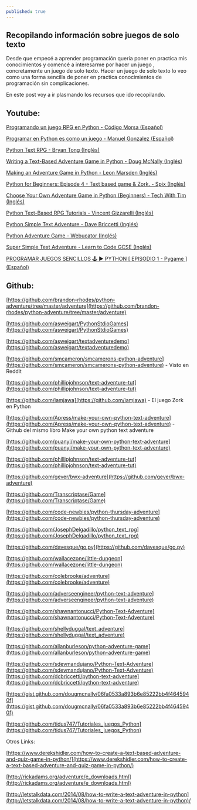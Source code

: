 ```yaml
---
published: true
---
```

## Recopilando información sobre juegos de solo texto

Desde que empecé a aprender programación queria poner en practica mis conocimientos y comencé a interesarme por hacer un juego , concretamente un juego de solo texto. Hacer un juego de solo texto lo veo como una forma sencilla de poner en practica conocimientos de programación sin complicaciones.

En este post voy a ir plasmando los recursos que ido recopilando.

## Youtube:

[Programando un juego RPG en Python - Código Morsa (Español)](https://www.youtube.com/watch?v=hJUB7alJWvo&list=PLihI9s9wwCPQtd4qLlIyZEagygt6jGNZ8)

[Programar en Python es como un juego - Manuel Gonzalez (Español)](https://www.youtube.com/channel/UCQLWbxZbgftDIhw21i6q_OA/featured)

[Python Text RPG - Bryan Tong (Inglés)](https://www.youtube.com/watch?v=MFW8DJ6qsak&list=PL1-slM0ZOosXf2oQYZpTRAoeuo0TPiGpm)

[Writing a Text-Based Adventure Game in Python - Doug McNally (Inglés)](https://www.youtube.com/watch?v=miuHrP2O7Jw)

[Making an Adventure Game in Python - Leon Marsden (Inglés)](https://www.youtube.com/watch?v=EbAdsK8s0-U)

[Python for Beginners: Episode 4 - Text based game & Zork. - Spix (Inglés)](https://www.youtube.com/watch?v=R3Off3tGuMs)

[Choose Your Own Adventure Game in Python (Beginners) - Tech With Tim (Inglés)](https://www.youtube.com/watch?v=DEcFCn2ubSg)

[Python Text-Based RPG Tutorials  -  Vincent Gizzarelli (Inglés)](https://www.youtube.com/playlist?list=PL6IVnciQrKbyZH5gqPXvtlCaiLS_9hFxw)

[Python Simple Text Adventure - Dave Briccetti (Inglés)](https://www.youtube.com/watch?v=-v3_3m13IBQ)

[Python Adventure Game - Webucator (Inglés)](https://www.youtube.com/watch?v=8uJFN7OZ2Yo)

[Super Simple Text Adventure -  Learn to Code GCSE (Inglés) ](https://www.youtube.com/watch?v=5a1KJPHPImc)

[PROGRAMAR JUEGOS SENCILLOS 🕹️ ► PYTHON [ EPISODIO 1 - Pygame ] (Español)](https://www.youtube.com/watch?v=7iIxjiybR6E&list=PLG8UtYUFOQj7q7Ni5sOxxYdlR-ZqbFogz)

## Github:

[https://github.com/brandon-rhodes/python-adventure/tree/master/adventure](https://github.com/brandon-rhodes/python-adventure/tree/master/adventure)

[https://github.com/asweigart/PythonStdioGames](https://github.com/asweigart/PythonStdioGames)

[https://github.com/asweigart/textadventuredemo](https://github.com/asweigart/textadventuredemo)

[https://github.com/smcameron/smcamerons-python-adventure](https://github.com/smcameron/smcamerons-python-adventure) - Visto en Reddit 

[https://github.com/phillipjohnson/text-adventure-tut](https://github.com/phillipjohnson/text-adventure-tut)

[https://github.com/iamjawa](https://github.com/iamjawa) - El juego Zork en Python

[https://github.com/Apress/make-your-own-python-text-adventure](https://github.com/Apress/make-your-own-python-text-adventure) - Github del mismo libro Make your own python text adventure

[https://github.com/puanyi/make-your-own-python-text-adventure](https://github.com/puanyi/make-your-own-python-text-adventure)

[https://github.com/phillipjohnson/text-adventure-tut](https://github.com/phillipjohnson/text-adventure-tut)

[https://github.com/gever/bwx-adventure](https://github.com/gever/bwx-adventure)

[https://github.com/Transcriptase/Game](https://github.com/Transcriptase/Game)

[https://github.com/code-newbies/python-thursday-adventure](https://github.com/code-newbies/python-thursday-adventure)

[https://github.com/JosephDelgadillo/python_text_rpg](https://github.com/JosephDelgadillo/python_text_rpg)

[https://github.com/davesque/go.py](https://github.com/davesque/go.py)

[https://github.com/wallacezone/little-dungeon](https://github.com/wallacezone/little-dungeon)

[https://github.com/colebrooke/adventure](https://github.com/colebrooke/adventure)

[https://github.com/adverseengineer/python-text-adventure](https://github.com/adverseengineer/python-text-adventure)

[https://github.com/shawnantonucci/Python-Text-Adventure](https://github.com/shawnantonucci/Python-Text-Adventure)

[https://github.com/shellyduggal/text_adventure](https://github.com/shellyduggal/text_adventure)

[https://github.com/allanburleson/python-adventure-game](https://github.com/allanburleson/python-adventure-game)

[https://github.com/sdevmandujano/Python-Text-Adventure](https://github.com/sdevmandujano/Python-Text-Adventure)
[https://github.com/dcbriccetti/python-text-adventure](https://github.com/dcbriccetti/python-text-adventure)

[https://gist.github.com/dougmcnally/06fa0533a893b6e85222bb4f4645940f](https://gist.github.com/dougmcnally/06fa0533a893b6e85222bb4f4645940f)

[https://github.com/tidus747/Tutoriales_juegos_Python](https://github.com/tidus747/Tutoriales_juegos_Python)


Otros Links: 

[https://www.derekshidler.com/how-to-create-a-text-based-adventure-and-quiz-game-in-python/](https://www.derekshidler.com/how-to-create-a-text-based-adventure-and-quiz-game-in-python/)

[http://rickadams.org/adventure/e_downloads.html](http://rickadams.org/adventure/e_downloads.html)

[http://letstalkdata.com/2014/08/how-to-write-a-text-adventure-in-python](http://letstalkdata.com/2014/08/how-to-write-a-text-adventure-in-python)/
